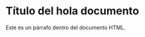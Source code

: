 <!DOCTYPE html>
<html lang="en">
<head>
    <meta charset="UTF-8">
    <meta name="viewport" content="width=device-width, initial-scale=1.0">
</head>
<body style="background-image: url('https://i.imgur.com/Vz5hPh1.png'); background-size: cover; background-repeat: no-repeat;">
    <h1>Título del hola documento</h1>
    <p>Este es un párrafo dentro del documento HTML.</p>
<td><a href="[VISITA NUESTRO TWITTER!](https://twitter.com/PixelmonenKanto)</a></td>

 
    
</body>
</html>
